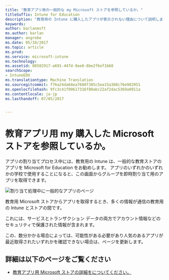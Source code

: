 ```yaml
---
title: "教育アプリ用の一般的な my Microsoft ストアを参照しているか。"
titleSuffix: Intune for Education
description: "教育用の Intune に購入したアプリが表示されない理由について説明します。"
keywords: 
author: barlanmsft
ms.author: barlan
manager: angrobe
ms.date: 05/10/2017
ms.topic: article
ms.prod: 
ms.service: microsoft-intune
ms.technology: 
ms.assetid: 08502917-a691-447d-9ae8-8be2f6ef1b68
searchScope:
- IntuneEDU
ms.translationtype: Machine Translation
ms.sourcegitcommit: f76a24da64ea7688f385c5ea15a368c76e982951
ms.openlocfilehash: 9fc3c41f09617316f80abc22af2dac5369a0911a
ms.contentlocale: ja-jp
ms.lasthandoff: 07/05/2017


---
```


# <a name="where-are-my-acquired-microsoft-store-for-education-apps"></a>教育アプリ用 my 購入した Microsoft ストアを参照しているか。

アプリの割り当てプロセス中には、教育用の Intune は、一般的な教育ストアのアプリを Microsoft for Education をお勧めします。 アプリのいずれかのいずれかの学校で使用することになると、この画面からグループを即時割り当て用のアプリを取得できます。

  ![割り当て処理中に一般的なアプリのページ](./media/apps-006-add-popular-apps.png)

教育用 Microsoft ストアからアプリを取得するとき、多くの情報が通信の教育用の Intune とストアの間です。

これには、サービスとトランザクション データの両方でアカウント情報などのセキュリティで保護された情報が含まれます。

この、数分かかる場合によっては、可能性がある必要があり人気のあるアプリが最近取得されたいずれかを確認できない場合は、ページを更新します。

## <a name="find-out-more"></a>詳細は以下のページをご覧ください

- [教育アプリ用 Microsoft ストアの詳細をについてください。](https://docs.microsoft.com/microsoft-store/find-and-acquire-apps-overview)

